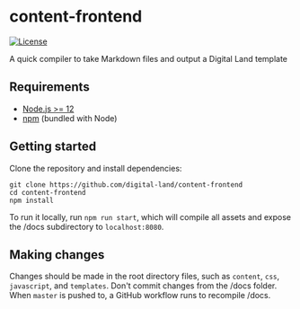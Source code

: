 # content-frontend

[![License](https://img.shields.io/github/license/mashape/apistatus.svg)](LICENSE)

A quick compiler to take Markdown files and output a Digital Land template

## Requirements

- [Node.js >= 12](https://nodejs.org/)
- [npm](https://npmjs.com/) (bundled with Node)

## Getting started

Clone the repository and install dependencies:

```
git clone https://github.com/digital-land/content-frontend
cd content-frontend
npm install
```

To run it locally, run `npm run start`, which will compile all assets and expose the /docs subdirectory to `localhost:8080`.

## Making changes

Changes should be made in the root directory files, such as `content`, `css`, `javascript`, and `templates`. Don't commit changes from the /docs folder. When `master` is pushed to, a GitHub workflow runs to recompile /docs.
